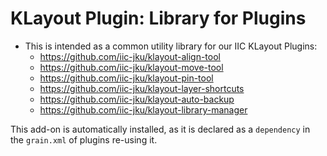 # KLayout Plugin: Library for Plugins

* This is intended as a common utility library for our IIC KLayout Plugins:
   * https://github.com/iic-jku/klayout-align-tool
   * https://github.com/iic-jku/klayout-move-tool
   * https://github.com/iic-jku/klayout-pin-tool
   * https://github.com/iic-jku/klayout-layer-shortcuts
   * https://github.com/iic-jku/klayout-auto-backup
   * https://github.com/iic-jku/klayout-library-manager

This add-on is automatically installed, as it is declared as a `dependency` in the `grain.xml` of plugins re-using it.
